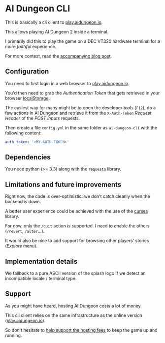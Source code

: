 # AI Dungeon CLI

This is basically a cli client to [play.aidungeon.io](https://play.aidungeon.io/).

This allows playing AI Dungeon 2 inside a terminal.

I primarily did this to play the game on a DEC VT320 hardware terminal for a more _faithful_ experience.

For more context, read the [accompanying blog post](https://www.eigenbahn.com/2020/02/22/ai-dungeon-cli).


## Configuration

You need to first login in a web browser to [play.aidungeon.io](https://play.aidungeon.io/).

You'd then need to grab the _Authentication Token_ that gets retrieved in your browser [localStorage](https://developer.mozilla.org/en-US/docs/Web/API/Window/localStorage).

The easiest way for many might be to open the developer tools (`F12`), do a few actions in AI Dungeon and retrieve it from the `X-Auth-Token` _Request Header_ of the _POST inputs_ requests.

Then create a file `config.yml` in the same folder as `ai-dungeon-cli` with the following content:

```yaml
auth_token: '<MY-AUTH-TOKEN>'
```

## Dependencies

You need python (>= 3.3) along with the `requests` library.


## Limitations and future improvements

Right now, the code is over-optimistic: we don't catch cleanly when the backend is down.

A better user experience could be achieved with the use of the [curses](https://docs.python.org/3/library/curses.html) library.

For now, only the `/quit` action is supported. I need to enable the others (`/revert`, `/alter`...).

It would also be nice to add support for browsing other players' stories (_Explore_ menu).


## Implementation details

We fallback to a pure ASCII version of the splash logo if we detect an incompatible locale / terminal type.


## Support

As you might have heard, hosting AI Dungeon costs a lot of money.

This cli client relies on the same infrastructure as the online version ([play.aidungeon.io](https://play.aidungeon.io/)).

So don't hesitate to [help support the hosting fees](https://aidungeon.io/) to keep the game up and running.
